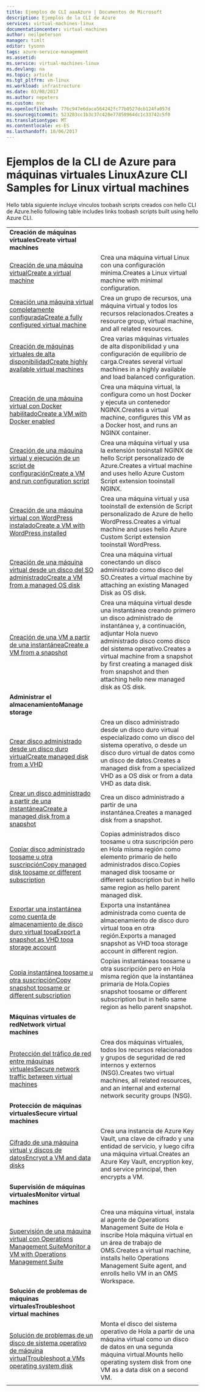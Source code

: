 ```yaml
---
title: Ejemplos de CLI aaaAzure | Documentos de Microsoft
description: Ejemplos de la CLI de Azure
services: virtual-machines-linux
documentationcenter: virtual-machines
author: neilpeterson
manager: timlt
editor: tysonn
tags: azure-service-management
ms.assetid: 
ms.service: virtual-machines-linux
ms.devlang: na
ms.topic: article
ms.tgt_pltfrm: vm-linux
ms.workload: infrastructure
ms.date: 03/08/2017
ms.author: nepeters
ms.custom: mvc
ms.openlocfilehash: 776c947e6daca564242fc77b0527dcb124fa057d
ms.sourcegitcommit: 523283cc1b3c37c428e77850964dc1c33742c5f0
ms.translationtype: MT
ms.contentlocale: es-ES
ms.lasthandoff: 10/06/2017
---
```

# <a name="azure-cli-samples-for-linux-virtual-machines"></a><span data-ttu-id="25cd0-103">Ejemplos de la CLI de Azure para máquinas virtuales Linux</span><span class="sxs-lookup"><span data-stu-id="25cd0-103">Azure CLI Samples for Linux virtual machines</span></span>

<span data-ttu-id="25cd0-104">Hello tabla siguiente incluye vínculos toobash scripts creados con hello CLI de Azure.</span><span class="sxs-lookup"><span data-stu-id="25cd0-104">hello following table includes links toobash scripts built using hello Azure CLI.</span></span>

| | |
|---|---|
|<span data-ttu-id="25cd0-105">**Creación de máquinas virtuales**</span><span class="sxs-lookup"><span data-stu-id="25cd0-105">**Create virtual machines**</span></span>||
| [<span data-ttu-id="25cd0-106">Creación de una máquina virtual</span><span class="sxs-lookup"><span data-stu-id="25cd0-106">Create a virtual machine</span></span>](./../scripts/virtual-machines-linux-cli-sample-create-vm-quick-create.md?toc=%2fcli%2fazure%2ftoc.json) | <span data-ttu-id="25cd0-107">Crea una máquina virtual Linux con una configuración mínima.</span><span class="sxs-lookup"><span data-stu-id="25cd0-107">Creates a Linux virtual machine with minimal configuration.</span></span> |
| [<span data-ttu-id="25cd0-108">Creación una máquina virtual completamente configurada</span><span class="sxs-lookup"><span data-stu-id="25cd0-108">Create a fully configured virtual machine</span></span>](./../scripts/virtual-machines-linux-cli-sample-create-vm.md?toc=%2fcli%2fazure%2ftoc.json) | <span data-ttu-id="25cd0-109">Crea un grupo de recursos, una máquina virtual y todos los recursos relacionados.</span><span class="sxs-lookup"><span data-stu-id="25cd0-109">Creates a resource group, virtual machine, and all related resources.</span></span>|
| [<span data-ttu-id="25cd0-110">Creación de máquinas virtuales de alta disponibilidad</span><span class="sxs-lookup"><span data-stu-id="25cd0-110">Create highly available virtual machines</span></span>](./../scripts/virtual-machines-linux-cli-sample-nlb.md?toc=%2fcli%2fazure%2ftoc.json) | <span data-ttu-id="25cd0-111">Crea varias máquinas virtuales de alta disponibilidad y una configuración de equilibrio de carga.</span><span class="sxs-lookup"><span data-stu-id="25cd0-111">Creates several virtual machines in a highly available and load balanced configuration.</span></span> |
| [<span data-ttu-id="25cd0-112">Creación de una máquina virtual con Docker habilitado</span><span class="sxs-lookup"><span data-stu-id="25cd0-112">Create a VM with Docker enabled</span></span>](./../scripts/virtual-machines-linux-cli-sample-create-docker-host.md?toc=%2fcli%2fazure%2ftoc.json) | <span data-ttu-id="25cd0-113">Crea una máquina virtual, la configura como un host Docker y ejecuta un contenedor NGINX.</span><span class="sxs-lookup"><span data-stu-id="25cd0-113">Creates a virtual machine, configures this VM as a Docker host, and runs an NGINX container.</span></span> |
| [<span data-ttu-id="25cd0-114">Creación de una máquina virtual y ejecución de un script de configuración</span><span class="sxs-lookup"><span data-stu-id="25cd0-114">Create a VM and run configuration script</span></span>](./../scripts/virtual-machines-linux-cli-sample-create-vm-nginx.md?toc=%2fcli%2fazure%2ftoc.json) | <span data-ttu-id="25cd0-115">Crea una máquina virtual y usa la extensión tooinstall NGINX de hello Script personalizado de Azure.</span><span class="sxs-lookup"><span data-stu-id="25cd0-115">Creates a virtual machine and uses hello Azure Custom Script extension tooinstall NGINX.</span></span> |
| [<span data-ttu-id="25cd0-116">Creación de una máquina virtual con WordPress instalado</span><span class="sxs-lookup"><span data-stu-id="25cd0-116">Create a VM with WordPress installed</span></span>](./../scripts/virtual-machines-linux-cli-sample-create-vm-wordpress.md?toc=%2fcli%2fazure%2ftoc.json) | <span data-ttu-id="25cd0-117">Crea una máquina virtual y usa tooinstall de extensión de Script personalizado de Azure de hello WordPress.</span><span class="sxs-lookup"><span data-stu-id="25cd0-117">Creates a virtual machine and uses hello Azure Custom Script extension tooinstall WordPress.</span></span> |
| [<span data-ttu-id="25cd0-118">Creación de una máquina virtual desde un disco del SO administrado</span><span class="sxs-lookup"><span data-stu-id="25cd0-118">Create a VM from a managed OS disk</span></span>](./../scripts/virtual-machines-linux-cli-sample-create-vm-from-managed-os-disks.md?toc=%2fcli%2fmodule%2ftoc.json) | <span data-ttu-id="25cd0-119">Crea una máquina virtual conectando un disco administrado como disco del SO.</span><span class="sxs-lookup"><span data-stu-id="25cd0-119">Creates a virtual machine by attaching an existing Managed Disk as OS disk.</span></span> |
| [<span data-ttu-id="25cd0-120">Creación de una VM a partir de una instantánea</span><span class="sxs-lookup"><span data-stu-id="25cd0-120">Create a VM from a snapshot</span></span>](./../scripts/virtual-machines-linux-cli-sample-create-vm-from-snapshot.md?toc=%2fcli%2fmodule%2ftoc.json) | <span data-ttu-id="25cd0-121">Crea una máquina virtual desde una instantánea creando primero un disco administrado de instantánea y, a continuación, adjuntar Hola nuevo administrado disco como disco del sistema operativo.</span><span class="sxs-lookup"><span data-stu-id="25cd0-121">Creates a virtual machine from a snapshot by first creating a managed disk from snapshot and then attaching hello new managed disk as OS disk.</span></span> |
|<span data-ttu-id="25cd0-122">**Administrar el almacenamiento**</span><span class="sxs-lookup"><span data-stu-id="25cd0-122">**Manage storage**</span></span>||
| [<span data-ttu-id="25cd0-123">Crear disco administrado desde un disco duro virtual</span><span class="sxs-lookup"><span data-stu-id="25cd0-123">Create managed disk from a VHD</span></span>](../scripts/virtual-machines-linux-cli-sample-create-managed-disk-from-vhd.md?toc=%2fcli%2fmodule%2ftoc.json) | <span data-ttu-id="25cd0-124">Crea un disco administrado desde un disco duro virtual especializado como un disco del sistema operativo, o desde un disco duro virtual de datos como un disco de datos.</span><span class="sxs-lookup"><span data-stu-id="25cd0-124">Creates a managed disk from a specialized VHD as a OS disk or from a data VHD as data disk.</span></span>  |
| [<span data-ttu-id="25cd0-125">Crear un disco administrado a partir de una instantánea</span><span class="sxs-lookup"><span data-stu-id="25cd0-125">Create a managed disk from a snapshot</span></span>](../scripts/virtual-machines-linux-cli-sample-create-managed-disk-from-snapshot.md?toc=%2fcli%2fmodule%2ftoc.json) | <span data-ttu-id="25cd0-126">Crea un disco administrado a partir de una instantánea.</span><span class="sxs-lookup"><span data-stu-id="25cd0-126">Creates a managed disk from a snapshot.</span></span> |
| [<span data-ttu-id="25cd0-127">Copiar disco administrado toosame u otra suscripción</span><span class="sxs-lookup"><span data-stu-id="25cd0-127">Copy managed disk toosame or different subscription</span></span>](../scripts/virtual-machines-linux-cli-sample-copy-managed-disks-to-same-or-different-subscription.md?toc=%2fcli%2fmodule%2ftoc.json) | <span data-ttu-id="25cd0-128">Copias administrados disco toosame u otra suscripción pero en Hola misma región como elemento primario de hello administrados disco.</span><span class="sxs-lookup"><span data-stu-id="25cd0-128">Copies managed disk toosame or different subscription but in hello same region as hello parent managed disk.</span></span> 
| [<span data-ttu-id="25cd0-129">Exportar una instantánea como cuenta de almacenamiento de disco duro virtual tooa</span><span class="sxs-lookup"><span data-stu-id="25cd0-129">Export a snapshot as VHD tooa storage account</span></span>](../scripts/virtual-machines-linux-cli-sample-copy-snapshot-to-storage-account.md?toc=%2fcli%2fmodule%2ftoc.json) | <span data-ttu-id="25cd0-130">Exporta una instantánea administrada como cuenta de almacenamiento de disco duro virtual tooa en otra región.</span><span class="sxs-lookup"><span data-stu-id="25cd0-130">Exports a managed snapshot as VHD tooa storage account in different region.</span></span> |
| [<span data-ttu-id="25cd0-131">Copia instantánea toosame u otra suscripción</span><span class="sxs-lookup"><span data-stu-id="25cd0-131">Copy snapshot toosame or different subscription</span></span>](../scripts/virtual-machines-linux-cli-sample-copy-snapshot-to-same-or-different-subscription.md?toc=%2fcli%2fmodule%2ftoc.json) | <span data-ttu-id="25cd0-132">Copias instantáneas toosame u otra suscripción pero en Hola misma región que la instantánea primaria de Hola.</span><span class="sxs-lookup"><span data-stu-id="25cd0-132">Copies snapshot toosame or different subscription but in hello same region as hello parent snapshot.</span></span> |
|<span data-ttu-id="25cd0-133">**Máquinas virtuales de red**</span><span class="sxs-lookup"><span data-stu-id="25cd0-133">**Network virtual machines**</span></span>||
| [<span data-ttu-id="25cd0-134">Protección del tráfico de red entre máquinas virtuales</span><span class="sxs-lookup"><span data-stu-id="25cd0-134">Secure network traffic between virtual machines</span></span>](./../scripts/virtual-machines-linux-cli-sample-create-vm-nsg.md?toc=%2fcli%2fazure%2ftoc.json) | <span data-ttu-id="25cd0-135">Crea dos máquinas virtuales, todos los recursos relacionados y grupos de seguridad de red internos y externos (NSG).</span><span class="sxs-lookup"><span data-stu-id="25cd0-135">Creates two virtual machines, all related resources, and an internal and external network security groups (NSG).</span></span> |
|<span data-ttu-id="25cd0-136">**Protección de máquinas virtuales**</span><span class="sxs-lookup"><span data-stu-id="25cd0-136">**Secure virtual machines**</span></span>||
| [<span data-ttu-id="25cd0-137">Cifrado de una máquina virtual y discos de datos</span><span class="sxs-lookup"><span data-stu-id="25cd0-137">Encrypt a VM and data disks</span></span>](./../scripts/virtual-machines-linux-cli-sample-encrypt-vm.md?toc=%2fcli%2fazure%2ftoc.json) | <span data-ttu-id="25cd0-138">Crea una instancia de Azure Key Vault, una clave de cifrado y una entidad de servicio, y luego cifra una máquina virtual.</span><span class="sxs-lookup"><span data-stu-id="25cd0-138">Creates an Azure Key Vault, encryption key, and service principal, then encrypts a VM.</span></span> |
|<span data-ttu-id="25cd0-139">**Supervisión de máquinas virtuales**</span><span class="sxs-lookup"><span data-stu-id="25cd0-139">**Monitor virtual machines**</span></span>||
| [<span data-ttu-id="25cd0-140">Supervisión de una máquina virtual con Operations Management Suite</span><span class="sxs-lookup"><span data-stu-id="25cd0-140">Monitor a VM with Operations Management Suite</span></span>](./../scripts/virtual-machines-linux-cli-sample-create-vm-oms.md?toc=%2fcli%2fazure%2ftoc.json) | <span data-ttu-id="25cd0-141">Crea una máquina virtual, instala al agente de Operations Management Suite de Hola e inscribe Hola máquina virtual en un área de trabajo de OMS.</span><span class="sxs-lookup"><span data-stu-id="25cd0-141">Creates a virtual machine, installs hello Operations Management Suite agent, and enrolls hello VM in an OMS Workspace.</span></span>  |
|<span data-ttu-id="25cd0-142">**Solución de problemas de máquinas virtuales**</span><span class="sxs-lookup"><span data-stu-id="25cd0-142">**Troubleshoot virtual machines**</span></span>||
| [<span data-ttu-id="25cd0-143">Solución de problemas de un disco de sistema operativo de máquina virtual</span><span class="sxs-lookup"><span data-stu-id="25cd0-143">Troubleshoot a VMs operating system disk</span></span>](./../scripts/virtual-machines-linux-cli-sample-mount-os-disk.md?toc=%2fcli%2fazure%2ftoc.json) | <span data-ttu-id="25cd0-144">Monta el disco del sistema operativo de Hola a partir de una máquina virtual como un disco de datos en una segunda máquina virtual.</span><span class="sxs-lookup"><span data-stu-id="25cd0-144">Mounts hello operating system disk from one VM as a data disk on a second VM.</span></span> |
| | |
